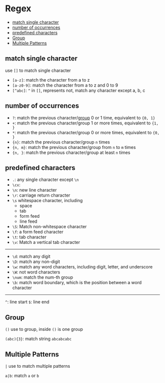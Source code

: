 # Regex

* [match single character](#match-single-character)
* [number of occurrences](#number-of-occurrences)
* [predefined characters](#predefined-characters)
* [Group](#group)
* [Multiple Patterns](#multiple-patterns)

## match single character

use `[]` to match single character

- `[a-z]`: match the character from a to z
- `[a-z0-9]`: match the character from a to z and 0 to 9
- `[^abc]`: `^` in `[]`, represents not, match any character except a, b, c

## number of occurrences

- `?`: match the previous character/[group](#group) 0 or 1 time, equivalent to `{0, 1}`
- `+`: match the previous character/group 1 or more times, equivalent to `{1, }`
- `*`: match the previous character/group 0 or more times, equivalent to `{0, }`
- `{n}`: match the previous character/group `n` times
- `{n, m}`: match the previous character/group from `n` to `m` times
- `{n, }`: match the previous character/group at least `n` times

## predefined characters

- `.`: any single character except `\n`
- `\cx`:
- `\n`: new line character
- `\r`: carriage return character
- `\s` whitespace character, including
  - space
  - tab
  - form feed
  - line feed
- `\S`: Match non-whitespace character
- `\f`: a form feed character
- `\t`: tab character
- `\v`: Match a vertical tab character

***

- `\d`: match any digit
- `\D`: match any non-digit
- `\w`: match any word characters, including digit, letter, and underscore
- `\W`: not word characters
- `\num`: match the num-th group
- `\b`: match word boundary, which is the position between a word character

***

`^`: line start
`$`: line end

## Group

`()` use to group, inside `()` is one group

`(abc){3}`: match string `abcabcabc`

## Multiple Patterns

`|` use to match multiple patterns

`a|b`: match `a` or `b`

